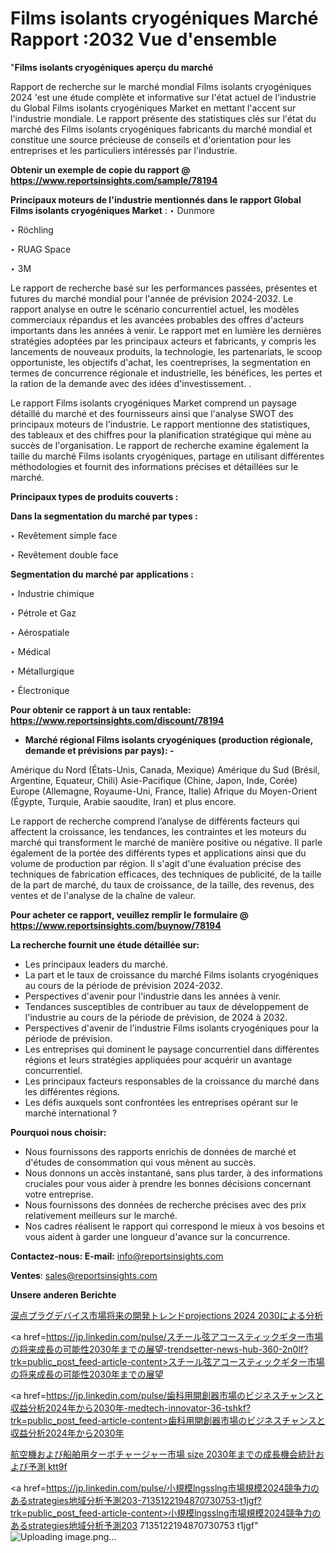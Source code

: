 # Films isolants cryogéniques Marché Rapport :2032 Vue d'ensemble

"<strong>Films isolants cryogéniques aperçu du marché</strong>

Rapport de recherche sur le marché mondial Films isolants cryogéniques 2024 'est une étude complète et informative sur l'état actuel de l'industrie du Global Films isolants cryogéniques Market en mettant l'accent sur l'industrie mondiale. Le rapport présente des statistiques clés sur l'état du marché des Films isolants cryogéniques fabricants du marché mondial et constitue une source précieuse de conseils et d'orientation pour les entreprises et les particuliers intéressés par l'industrie.

<strong>Obtenir un exemple de copie du rapport @ <a href=https://www.reportsinsights.com/sample/78194>https://www.reportsinsights.com/sample/78194</a></strong>

<strong>Principaux moteurs de l'industrie mentionnés dans le rapport Global Films isolants cryogéniques Market</strong> :
‣ Dunmore

‣ Röchling

‣ RUAG Space

‣ 3M

Le rapport de recherche basé sur les performances passées, présentes et futures du marché mondial pour l'année de prévision 2024-2032. Le rapport analyse en outre le scénario concurrentiel actuel, les modèles commerciaux répandus et les avancées probables des offres d'acteurs importants dans les années à venir. Le rapport met en lumière les dernières stratégies adoptées par les principaux acteurs et fabricants, y compris les lancements de nouveaux produits, la technologie, les partenariats, le scoop opportuniste, les objectifs d'achat, les coentreprises, la segmentation en termes de concurrence régionale et industrielle, les bénéfices, les pertes et la ration de la demande avec des idées d'investissement. .

Le rapport Films isolants cryogéniques Market comprend un paysage détaillé du marché et des fournisseurs ainsi que l'analyse SWOT des principaux moteurs de l'industrie. Le rapport mentionne des statistiques, des tableaux et des chiffres pour la planification stratégique qui mène au succès de l'organisation. Le rapport de recherche examine également la taille du marché Films isolants cryogéniques, partage en utilisant différentes méthodologies et fournit des informations précises et détaillées sur le marché.

<strong>Principaux types de produits couverts :</strong>

<strong>Dans la segmentation du marché par types :</strong>

‣ Revêtement simple face

‣ Revêtement double face

<strong>Segmentation du marché par applications :</strong>

‣ Industrie chimique

‣ Pétrole et Gaz

‣ Aérospatiale

‣ Médical

‣ Métallurgique

‣ Électronique

<strong>Pour obtenir ce rapport à un taux rentable: <a href=https://www.reportsinsights.com/discount/78194>https://www.reportsinsights.com/discount/78194</a></strong>
<ul>
  <li><strong>Marché régional Films isolants cryogéniques (production régionale, demande et prévisions par pays): -</strong></li>
</ul>
Amérique du Nord (États-Unis, Canada, Mexique)
Amérique du Sud (Brésil, Argentine, Equateur, Chili)
Asie-Pacifique (Chine, Japon, Inde, Corée)
Europe (Allemagne, Royaume-Uni, France, Italie)
Afrique du Moyen-Orient (Égypte, Turquie, Arabie saoudite, Iran) et plus encore.

Le rapport de recherche comprend l’analyse de différents facteurs qui affectent la croissance, les tendances, les contraintes et les moteurs du marché qui transforment le marché de manière positive ou négative. Il parle également de la portée des différents types et applications ainsi que du volume de production par région. Il s'agit d'une évaluation précise des techniques de fabrication efficaces, des techniques de publicité, de la taille de la part de marché, du taux de croissance, de la taille, des revenus, des ventes et de l'analyse de la chaîne de valeur.

<strong>Pour acheter ce rapport, veuillez remplir le formulaire @   <a href=https://www.reportsinsights.com/buynow/78194>https://www.reportsinsights.com/buynow/78194</a></strong>

<strong>La recherche fournit une étude détaillée sur:</strong>
<ul>
  <li>Les principaux leaders du marché.</li>
  <li>La part et le taux de croissance du marché Films isolants cryogéniques au cours de la période de prévision 2024-2032.</li>
  <li>Perspectives d'avenir pour l'industrie dans les années à venir.</li>
  <li>Tendances susceptibles de contribuer au taux de développement de l'industrie au cours de la période de prévision, de 2024 à 2032.</li>
  <li>Perspectives d'avenir de l'industrie Films isolants cryogéniques pour la période de prévision.</li>
  <li>Les entreprises qui dominent le paysage concurrentiel dans différentes régions et leurs stratégies appliquées pour acquérir un avantage concurrentiel.</li>
  <li>Les principaux facteurs responsables de la croissance du marché dans les différentes régions.</li>
  <li>Les défis auxquels sont confrontées les entreprises opérant sur le marché international ?</li>
</ul>
<strong>Pourquoi nous choisir:</strong>
<ul>
  <li>Nous fournissons des rapports enrichis de données de marché et d'études de consommation qui vous mènent au succès.</li>
  <li>Nous donnons un accès instantané, sans plus tarder, à des informations cruciales pour vous aider à prendre les bonnes décisions concernant votre entreprise.</li>
  <li>Nous fournissons des données de recherche précises avec des prix relativement meilleurs sur le marché.</li>
  <li>Nos cadres réalisent le rapport qui correspond le mieux à vos besoins et vous aident à garder une longueur d'avance sur la concurrence.</li>
</ul>
<strong>Contactez-nous:
</strong><strong>E-mail:</strong> <a href=mailto:info@reportsinsights.com>info@reportsinsights.com</a>

<strong>Ventes</strong>: <a href=mailto:sales@reportsinsights.com>sales@reportsinsights.com</a>

<strong>Unsere anderen Berichte</strong>

<a href=https://www.linkedin.com/pulse/涙点プラグデバイス市場将来の開発トレンドprojections-2024-2030による分析-infopulse-daily-360-4r4tf/>涙点プラグデバイス市場将来の開発トレンドprojections 2024 2030による分析</a>

<a href=https://jp.linkedin.com/pulse/スチール弦アコースティックギター市場の将来成長の可能性2030年までの展望-trendsetter-news-hub-360-2n0lf?trk=public_post_feed-article-content>スチール弦アコースティックギター市場の将来成長の可能性2030年までの展望</a>

<a href=https://jp.linkedin.com/pulse/歯科用開創器市場のビジネスチャンスと収益分析2024年から2030年-medtech-innovator-36-tshkf?trk=public_post_feed-article-content>歯科用開創器市場のビジネスチャンスと収益分析2024年から2030年</a>

<a href=https://www.linkedin.com/pulse/航空機および船舶用ターボチャージャー市場-size-2030年までの成長機会統計および予測-ktt9f/>航空機および船舶用ターボチャージャー市場 size 2030年までの成長機会統計および予測 ktt9f</a>

<a href=https://jp.linkedin.com/pulse/小規模lngsslng市場規模2024競争力のあるstrategies地域分析予測203-7135122194870730753-t1jgf?trk=public_post_feed-article-content>小規模lngsslng市場規模2024競争力のあるstrategies地域分析予測203 7135122194870730753 t1jgf</a>"
![Uploading image.png…]()
